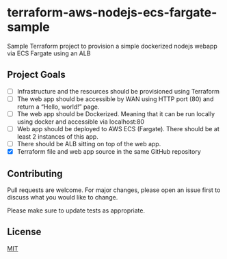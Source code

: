 # terraform-aws-nodejs-ecs-fargate-sample
Sample Terraform project to provision a simple dockerized nodejs webapp via ECS Fargate using an ALB

## Project Goals
- [ ]  Infrastructure and the resources should be provisioned using Terraform
- [ ]  The web app should be accessible by WAN using HTTP port (80) and return a “Hello, world!” page.
- [ ]  The web app should be Dockerized. Meaning that it can be run locally using docker and accessible via localhost:80
- [ ]  Web app should be deployed to AWS ECS (Fargate). There should be at least 2 instances of this app.
- [ ]  There should be ALB sitting on top of the web app.
- [X]  Terraform file and web app source in the same GitHub repository

## Contributing
Pull requests are welcome. For major changes, please open an issue first to discuss what you would like to change.

Please make sure to update tests as appropriate.

## License
[MIT](https://choosealicense.com/licenses/mit/)